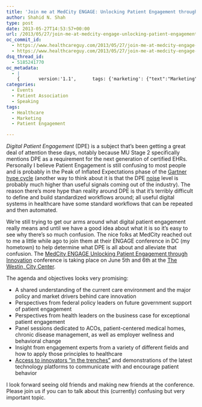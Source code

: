 ```yaml
---
title: 'Join me at MedCity ENGAGE: Unlocking Patient Engagement through Innovation, June 5-6, in Washington DC'
author: Shahid N. Shah
type: post
date: 2013-05-27T14:53:57+00:00
url: /2013/05/27/join-me-at-medcity-engage-unlocking-patient-engagement-through-innovation-june-5-6-in-washington-dc/
oc_commit_id:
  - https://www.healthcareguy.com/2013/05/27/join-me-at-medcity-engage-unlocking-patient-engagement-through-innovation-june-5-6-in-washington-dc/1478770832
  - https://www.healthcareguy.com/2013/05/27/join-me-at-medcity-engage-unlocking-patient-engagement-through-innovation-june-5-6-in-washington-dc/1425381268
dsq_thread_id:
  - 5185241770
oc_metadata:
  - |
    {		version:'1.1',		tags: {'marketing': {"text":"Marketing","slug":"marketing","source":{"url":"http://d.opencalais.com/dochash-1/0dfc1aed-0f6a-3ffe-97c8-0e69dd2374f1/SocialTag/4","subjectURL":null,"type":{"url":"http://s.opencalais.com/1/type/tag/SocialTag","name":"SocialTag","_className":"ArtifactType"},"name":"Marketing","makeMeATag":true,"importance":1,"_className":"SocialTag","normalizedRelevance":1},"bucketName":"current","bucketPlacement":"auto","_className":"Tag"}, 'healthcare': {"text":"healthcare","slug":"healthcare","source":{"url":"http://d.opencalais.com/genericHasher-1/456f7843-b46a-3245-b537-49661db4c976","subjectURL":null,"type":{"url":"http://s.opencalais.com/1/type/em/e/IndustryTerm","name":"IndustryTerm","_className":"ArtifactType"},"name":"healthcare","_className":"Entity","rawRelevance":0.381,"normalizedRelevance":0.381},"bucketName":"current","bucketPlacement":"auto","_className":"Tag"}, 'patient-engagement': {"text":"Patient Engagement","slug":"patient-engagement","source":null,"bucketName":"current","bucketPlacement":"auto","_className":"Tag"}}	}
categories:
  - Events
  - Patient Association
  - Speaking
tags:
  - Healthcare
  - Marketing
  - Patient Engagement

---
```

_Digital Patient Engagement_ (DPE) is a subject that&#8217;s been getting a great deal of attention these days, notably because MU Stage 2 specifically mentions DPE as a requirement for the next generation of certified EHRs. Personally I believe Patient Engagement is still confusing to most people and is probably in the Peak of Inflated Expectations phase of the [Gartner hype cycle][1] (another way to think about it is that the DPE [noise][2] level is probably much higher than useful signals coming out of the industry). The reason there&#8217;s more hype than reality around DPE is that it&#8217;s terribly difficult to define and build standardized workflows around; all useful digital systems in healthcare have some standard workflows that can be repeated and then automated.

We&#8217;re still trying to get our arms around what digital patient engagement really means and until we have a good idea about what it is so it&#8217;s easy to see why there&#8217;s so much confusion. The nice folks at MedCity reached out to me a little while ago to join them at their ENGAGE conference in DC (my hometown) to help determine what DPE is all about and alleviate that confusion. The [MedCity ENGAGE Unlocking Patient Engagement through Innovation][3] conference is taking place on June 5th and 6th at the [The Westin, City Center][4].

The agenda and objectives looks very promising:

  * A shared understanding of the current care environment and the major policy and market drivers behind care innovation
  * Perspectives from federal policy leaders on future government support of patient engagement
  * Perspectives from health leaders on the business case for exceptional patient engagement
  * Panel sessions dedicated to ACOs, patient-centered medical homes, chronic disease management, as well as employer wellness and behavioral change
  * Insight from engagement experts from a variety of different fields and how to apply those principles to healthcare
  * [Access to innovators “in the trenches”][5] and demonstrations of the latest technology platforms to communicate with and encourage patient behavior

I look forward seeing old friends and making new friends at the conference. Please join us if you can to talk about this (currently) confusing but very important topic.

 [1]: http://www.gartner.com/technology/research/methodologies/hype-cycle.jsp
 [2]: http://en.wikipedia.org/wiki/Signal-to-noise_ratio
 [3]: http://events.medcitynews.com/engage
 [4]: http://events.medcitynews.com/engage/venue/
 [5]: http://events.medcitynews.com/engage/innovation-showcase/